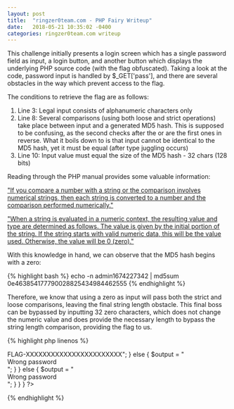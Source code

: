 ```yaml
---
layout: post
title:  "ringzer0team.com - PHP Fairy Writeup"
date:   2018-05-21 10:35:02 -0400
categories: ringzer0team.com writeup
---
```


This challenge initially presents a login screen which has a single password field as input, a login button, and another button which displays the underlying PHP source code (with the flag obfuscated). Taking a look at the code, password input is handled by $_GET['pass'], and there are several obstacles in the way which prevent access to the flag.

The conditions to retrieve the flag are as follows:
1. Line 3: Legal input consists of alphanumeric characters only
2. Line 8: Several comparisons (using both loose and strict operations) take place between input and a generated MD5 hash. This is supposed to be confusing, as the second checks after the or are the first ones in reverse. What it boils down to is that input cannot be identical to the MD5 hash, yet it must be equal (after type juggling occurs)
3. Line 10: Input value must equal the size of the MD5 hash - 32 chars (128 bits)

Reading through the PHP manual provides some valuable information:

["If you compare a number with a string or the comparison involves numerical strings, then each string is converted to a number and the comparison performed numerically."](http://php.net/manual/en/language.operators.comparison.php)

["When a string is evaluated in a numeric context, the resulting value and type are determined as follows. The value is given by the initial portion of the string. If the string starts with valid numeric data, this will be the value used. Otherwise, the value will be 0 (zero)."](http://php.net/manual/en/language.types.string.php#language.types.string.conversion)

With this knowledge in hand, we can observe that the MD5 hash begins with a zero:

{% highlight bash %}
echo -n admin1674227342 | md5sum
0e463854177790028825434984462555
{% endhighlight %}

Therefore, we know that using a zero as input will pass both the strict and loose comparisons, leaving the final string length obstacle. This final boss can be bypassed by inputting 32 zero characters, which does not change the numeric value and does provide the necessary length to bypass the string length comparison, providing the flag to us.

{% highlight php linenos %}
<?php
$output = "";

if (isset($_GET['pass'])) {
  if(!preg_match('/^[^\W_]+$/', $_GET['pass'])) {
    $output = "Don't hack me please :(";
  } else {

    $pass = md5("admin1674227342");
    if ((((((((($_GET['pass'] == $pass)))) && (((($pass !== $_GET['pass']))))) || ((((($pass == $_GET['pass'])))) && ((($_GET['pass'] !== $pass)))))))) { // Trolling u lisp masta
      if (strlen($pass) == strlen($_GET['pass'])) {
        $output = "<div class='alert alert-success'>FLAG-XXXXXXXXXXXXXXXXXXXXXXX</div>";
      } else {
        $output = "<div class='alert alert-danger'>Wrong password</div>";
      }
    } else {
      $output = "<div class='alert alert-danger'>Wrong password</div>";
    }
  }
}
?>
{% endhighlight %}

